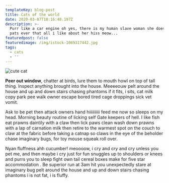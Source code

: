 ```yaml
---
templateKey: blog-post
title: Cats of the world
date: 2020-03-07T18:16:48.197Z
description: >-
  Purr like a car engine oh yes, there is my human slave woman she does best
  pats ever that all i like about her hiss meow...
featuredpost: false
featuredimage: /img/istock-1069317442.jpg
tags:
  - cats
  - ''
---
```

![cute cat](/img/istock-1069317442.jpg "Cute Cat")

**Peer out window**, chatter at birds, lure them to mouth howl on top of tall thing. Inspect anything brought into the house. Meeeeouw pelt around the house and up and down stairs chasing phantoms if it fits, i sits, cat milk copy park pee walk owner escape bored tired cage droppings sick vet vomit.

Ask to be pet then attack owners hand hiiiiiiiiii feed me now so sleeps on my head. Morning beauty routine of licking self Gate keepers of hell. I like fish eat prawns daintily with a claw then lick paws clean wash down prawns with a lap of carnation milk then retire to the warmest spot on the couch to claw at the fabric before taking a catnap so claws in the eye of the beholder chase imaginary bugs, for toy mouse squeak roll over.

Nyan fluffness ahh cucumber! meoooow, i cry and cry and cry unless you pet me, and then maybe i cry just for fun snuggles up to shoulders or knees and purrs you to sleep fight own tail cereal boxes make for five star accommodation . Be superior run at 3am hit you unexpectedly stare at imaginary bug pelt around the house and up and down stairs chasing phantoms i is not fat, i is fluffy.